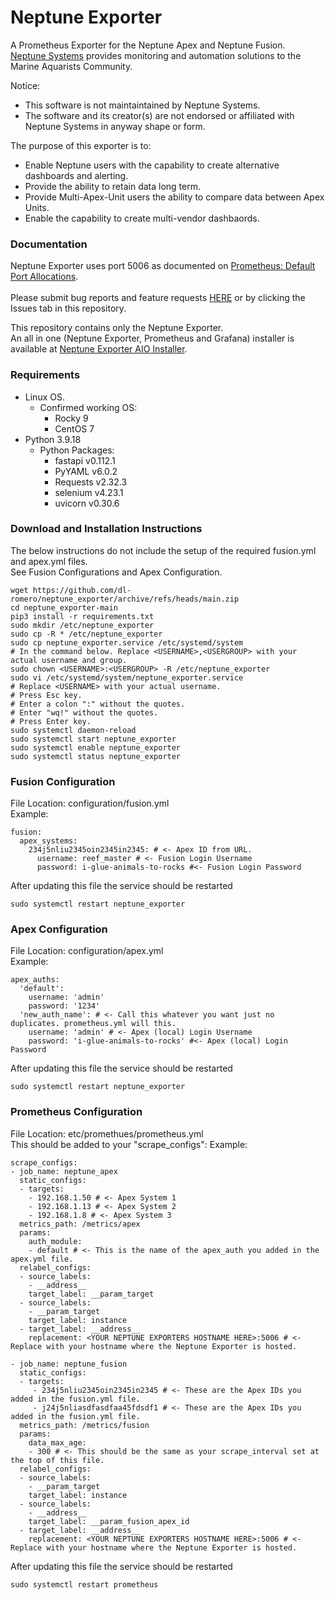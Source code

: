 # Neptune Exporter
A Prometheus Exporter for the Neptune Apex and Neptune Fusion.<br>
[Neptune Systems](https://www.neptunesystems.com/) provides monitoring and automation solutions to the Marine Aquarists Community.<br>

Notice: 
  - This software is not maintaintained by Neptune Systems.
  - The software and its creator(s) are not endorsed or affiliated with Neptune Systems in anyway shape or form.

The purpose of this exporter is to:
 - Enable Neptune users with the capability to create alternative dashboards and alerting.
 - Provide the ability to retain data long term.
 - Provide Multi-Apex-Unit users the ability to compare data between Apex Units.
 - Enable the capability to create multi-vendor dashbaords.

### Documentation

Neptune Exporter uses port 5006 as documented on [Prometheus: Default Port Allocations](https://github.com/prometheus/prometheus/wiki/Default-port-allocations).<BR>
<BR>
Please submit bug reports and feature requests [HERE](https://github.com/dl-romero/neptune_exporter/issues/new/choose) or by clicking the Issues tab in this repository.

This repository contains only the Neptune Exporter.<BR>
An all in one (Neptune Exporter, Prometheus and Grafana) installer is available at [Neptune Exporter AIO Installer](https://github.com/dl-romero/neptune_exporter_aio_installer).

### Requirements
 - Linux OS.
    - Confirmed working OS:
      - Rocky 9
      - CentOS 7
 - Python 3.9.18
    - Python Packages:
      - fastapi v0.112.1
      - PyYAML v6.0.2
      - Requests v2.32.3
      - selenium v4.23.1
      - uvicorn v0.30.6

### Download and Installation Instructions
The below instructions do not include the setup of the required fusion.yml and apex.yml files.<BR>
See Fusion Configurations and Apex Configuration.
```
wget https://github.com/dl-romero/neptune_exporter/archive/refs/heads/main.zip
cd neptune_exporter-main
pip3 install -r requirements.txt
sudo mkdir /etc/neptune_exporter
sudo cp -R * /etc/neptune_exporter
sudo cp neptune_exporter.service /etc/systemd/system
# In the command below. Replace <USERNAME>,<USERGROUP> with your actual username and group.
sudo chown <USERNAME>:<USERGROUP> -R /etc/neptune_exporter 
sudo vi /etc/systemd/system/neptune_exporter.service 
# Replace <USERNAME> with your actual username.
# Press Esc key.
# Enter a colon ":" without the quotes.
# Enter "wq!" without the quotes.
# Press Enter key.
sudo systemctl daemon-reload
sudo systemctl start neptune_exporter
sudo systemctl enable neptune_exporter
sudo systemctl status neptune_exporter
```

### Fusion Configuration
File Location: configuration/fusion.yml<BR>
Example:
```
fusion:
  apex_systems:
    234j5nliu2345oin2345in2345: # <- Apex ID from URL.
      username: reef_master # <- Fusion Login Username
      password: i-glue-animals-to-rocks #<- Fusion Login Password 
```
After updating this file the service should be restarted
```
sudo systemctl restart neptune_exporter
```

### Apex Configuration
File Location: configuration/apex.yml<BR>
Example:
```
apex_auths:
  'default':
    username: 'admin'
    password: '1234'
  'new_auth_name': # <- Call this whatever you want just no duplicates. prometheus.yml will this.
    username: 'admin' # <- Apex (local) Login Username
    password: 'i-glue-animals-to-rocks' #<- Apex (local) Login Password 
```
After updating this file the service should be restarted
```
sudo systemctl restart neptune_exporter
```

### Prometheus Configuration
File Location: etc/promethues/prometheus.yml<BR>
This should be added to your "scrape_configs":
Example:
```
scrape_configs:
- job_name: neptune_apex
  static_configs:
  - targets: 
    - 192.168.1.50 # <- Apex System 1
    - 192.168.1.13 # <- Apex System 2
    - 192.168.1.8 # <- Apex System 3
  metrics_path: /metrics/apex
  params:
    auth_module:
    - default # <- This is the name of the apex_auth you added in the apex.yml file.
  relabel_configs:
  - source_labels:
    - __address__
    target_label: __param_target
  - source_labels:
    - __param_target
    target_label: instance
  - target_label: __address__
    replacement: <YOUR NEPTUNE EXPORTERS HOSTNAME HERE>:5006 # <- Replace with your hostname where the Neptune Exporter is hosted.
    
- job_name: neptune_fusion
  static_configs:
  - targets: 
     - 234j5nliu2345oin2345in2345 # <- These are the Apex IDs you added in the fusion.yml file.
     - j24j5nliasdfasdfaa45fdsdf1 # <- These are the Apex IDs you added in the fusion.yml file.
  metrics_path: /metrics/fusion
  params:
    data_max_age:
    - 300 # <- This should be the same as your scrape_interval set at the top of this file.
  relabel_configs:
  - source_labels:
    - __param_target
    target_label: instance
  - source_labels:
    - __address__
    target_label: __param_fusion_apex_id
  - target_label: __address__
    replacement: <YOUR NEPTUNE EXPORTERS HOSTNAME HERE>:5006 # <- Replace with your hostname where the Neptune Exporter is hosted.
```
After updating this file the service should be restarted
```
sudo systemctl restart prometheus
```
<BR>